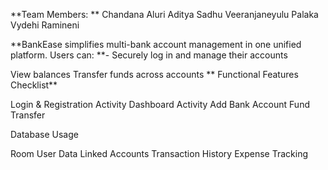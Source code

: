 **Team Members: ** Chandana Aluri Aditya Sadhu Veeranjaneyulu Palaka Vydehi Ramineni

**BankEase simplifies multi-bank account management in one unified platform. Users can: **- Securely log in and manage their accounts

View balances
Transfer funds across accounts
** Functional Features Checklist**

Login & Registration Activity Dashboard Activity Add Bank Account Fund Transfer

Database Usage

Room User Data Linked Accounts Transaction History Expense Tracking
